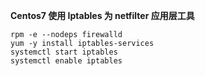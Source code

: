**Centos7 使用 Iptables 为 netfilter 应用层工具**

```
rpm -e --nodeps firewalld
yum -y install iptables-services
systemctl start iptables
systemctl enable iptables
```